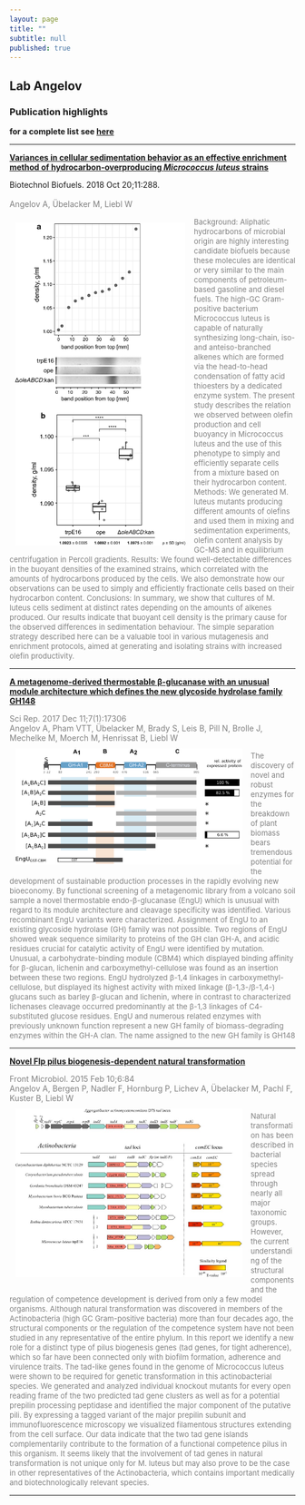 ```yaml
---
layout: page
title: ""
subtitle: null
published: true
---
```

## Lab Angelov   

### Publication highlights
**for a complete list see [here](https://www.ncbi.nlm.nih.gov/myncbi/browse/collection/9248015/?sort=date&direction=descending)**
<hr>   

[**Variances in cellular sedimentation behavior as an effective enrichment method of
hydrocarbon-overproducing _Micrococcus luteus_ strains**](https://biotechnologyforbiofuels.biomedcentral.com/articles/10.1186/s13068-018-1286-6)    


Biotechnol Biofuels. 2018 Oct 20;11:288.<br>   
<font color = "grey">
  Angelov A, Übelacker M, Liebl W
</font>   

<img style="float: left; margin: 10px 15px 15px 10px;" width = "300" src="/img/img1.png">

<font size="2" color = "grey">
Background: Aliphatic hydrocarbons of microbial origin are highly interesting
candidate biofuels because these molecules are identical or very similar to the
main components of petroleum-based gasoline and diesel fuels. The high-GC
Gram-positive bacterium Micrococcus luteus is capable of naturally synthesizing
long-chain, iso- and anteiso-branched alkenes which are formed via the
head-to-head condensation of fatty acid thioesters by a dedicated enzyme system. 
The present study describes the relation we observed between olefin production
and cell buoyancy in Micrococcus luteus and the use of this phenotype to simply
and efficiently separate cells from a mixture based on their hydrocarbon content.
Methods: We generated M. luteus mutants producing different amounts of olefins
and used them in mixing and sedimentation experiments, olefin content analysis by
GC-MS and in equilibrium centrifugation in Percoll gradients.
Results: We found well-detectable differences in the buoyant densities of the
examined strains, which correlated with the amounts of hydrocarbons produced by
the cells. We also demonstrate how our observations can be used to simply and
efficiently fractionate cells based on their hydrocarbon content.
Conclusions: In summary, we show that cultures of M. luteus cells sediment at
distinct rates depending on the amounts of alkenes produced. Our results indicate
that buoyant cell density is the primary cause for the observed differences in
sedimentation behaviour. The simple separation strategy described here can be a
valuable tool in various mutagenesis and enrichment protocols, aimed at
generating and isolating strains with increased olefin productivity.</font>
<hr>

[**A metagenome-derived thermostable β-glucanase with an unusual module architecture which defines the new glycoside hydrolase family GH148**](https://www.nature.com/articles/s41598-017-16839-8)  

   
<font color = "grey">
  Sci Rep. 2017 Dec 11;7(1):17306 <br>
  Angelov A, Pham VTT, Übelacker M, Brady S, Leis B, Pill N, Brolle J, Mechelke M, Moerch M, Henrissat B, Liebl W
</font>   

<img style="float: left;  margin: 10px 15px 15px 10px;" width = "400" src="/img/img2.jpg">   


<font size="2" color = "grey">The discovery of novel and robust enzymes for the breakdown of plant biomass bears tremendous potential for the development of sustainable production processes in the rapidly evolving new bioeconomy. By functional screening of a metagenomic library from a volcano soil sample a novel thermostable endo-β-glucanase (EngU) which is unusual with regard to its module architecture and cleavage specificity was identified. Various recombinant EngU variants were characterized. Assignment of EngU to an existing glycoside hydrolase (GH) family was not possible. Two regions of EngU showed weak sequence similarity to proteins of the GH clan GH-A, and acidic residues crucial for catalytic activity of EngU were identified by mutation. Unusual, a carbohydrate-binding module (CBM4) which displayed binding affinity for β-glucan, lichenin and carboxymethyl-cellulose was found as an insertion between these two regions. EngU hydrolyzed β-1,4 linkages in carboxymethyl-cellulose, but displayed its highest activity with mixed linkage (β-1,3-/β-1,4-) glucans such as barley β-glucan and lichenin, where in contrast to characterized lichenases cleavage occurred predominantly at the β-1,3 linkages of C4-substituted glucose residues. EngU and numerous related enzymes with previously unknown function represent a new GH family of biomass-degrading enzymes within the GH-A clan. The name assigned to the new GH family is GH148</font>
<hr>   

[**Novel Flp pilus biogenesis-dependent natural transformation**](https://www.frontiersin.org/articles/10.3389/fmicb.2015.00084/full)   

     
<font color = "grey">
  Front Microbiol. 2015 Feb 10;6:84 <br>
  Angelov A, Bergen P, Nadler F, Hornburg P, Lichev A, Übelacker M, Pachl F, Kuster B, Liebl W</font>   

<img style="float: left; margin: 10px 15px 15px 10px;" width = "400" src="/img/img3.jpg">  

<font size="2" color = "grey">Natural transformation has been described in bacterial species spread through nearly all major taxonomic groups. However, the current understanding of the structural components and the regulation of competence development is derived from only a few model organisms. Although natural transformation was discovered in members of the Actinobacteria (high GC Gram-positive bacteria) more than four decades ago, the structural components or the regulation of the competence system have not been studied in any representative of the entire phylum. In this report we identify a new role for a distinct type of pilus biogenesis genes (tad genes, for tight adherence), which so far have been connected only with biofilm formation, adherence and virulence traits. The tad-like genes found in the genome of Micrococcus luteus were shown to be required for genetic transformation in this actinobacterial species. We generated and analyzed individual knockout mutants for every open reading frame of the two predicted tad gene clusters as well as for a potential prepilin processing peptidase and identified the major component of the putative pili. By expressing a tagged variant of the major prepilin subunit and immunofluorescence microscopy we visualized filamentous structures extending from the cell surface. Our data indicate that the two tad gene islands complementarily contribute to the formation of a functional competence pilus in this organism. It seems likely that the involvement of tad genes in natural transformation is not unique only for M. luteus but may also prove to be the case in other representatives of the Actinobacteria, which contains important medically and biotechnologically relevant species.</font>

<hr>












